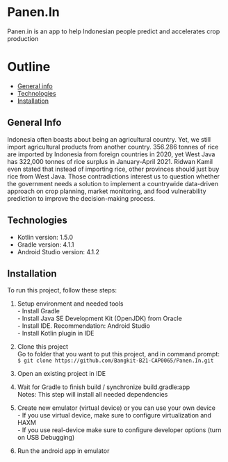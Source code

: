 # Panen.In
Panen.in is an app to help Indonesian people predict and accelerates crop production

# Outline
* [General info](#general-info)
* [Technologies](#technologies)
* [Installation](#installation)

## General Info
Indonesia often boasts about being an agricultural country. Yet, we still import agricultural products from another country. 356.286 tonnes of rice are imported by Indonesia from foreign countries in 2020, yet West Java has 322,000 tonnes of rice surplus in January-April 2021. Ridwan Kamil even stated that instead of importing rice, other provinces should just buy rice from West Java. Those contradictions interest us to question whether the government needs a solution to implement a countrywide data-driven approach on crop planning, market monitoring, and food vulnerability prediction to improve the decision-making process. 

## Technologies
  * Kotlin version: 1.5.0
  * Gradle version: 4.1.1
  * Android Studio version: 4.1.2

## Installation
To run this project, follow these steps:

  1. Setup environment and needed tools  
    - Install Gradle   
    - Install Java SE Development Kit (OpenJDK) from Oracle  
    - Install IDE. Recommendation: Android Studio  
    - Install Kotlin plugin in IDE  

  2. Clone this project <br />
    Go to folder that you want to put this project, and in command prompt: <br />
    ```
    $ git clone https://github.com/Bangkit-B21-CAP0065/Panen.In.git
    ```

  3. Open an existing project in IDE

  4. Wait for Gradle to finish build / synchronize build.gradle:app    
    Notes: This step will install all needed dependencies 

  5. Create new emulator (virtual device) or you can use your own device  
    - If you use virtual device, make sure to configure virtualization and HAXM  
    - If you use real-device make sure to configure developer options (turn on USB Debugging)

  6. Run the android app in emulator
